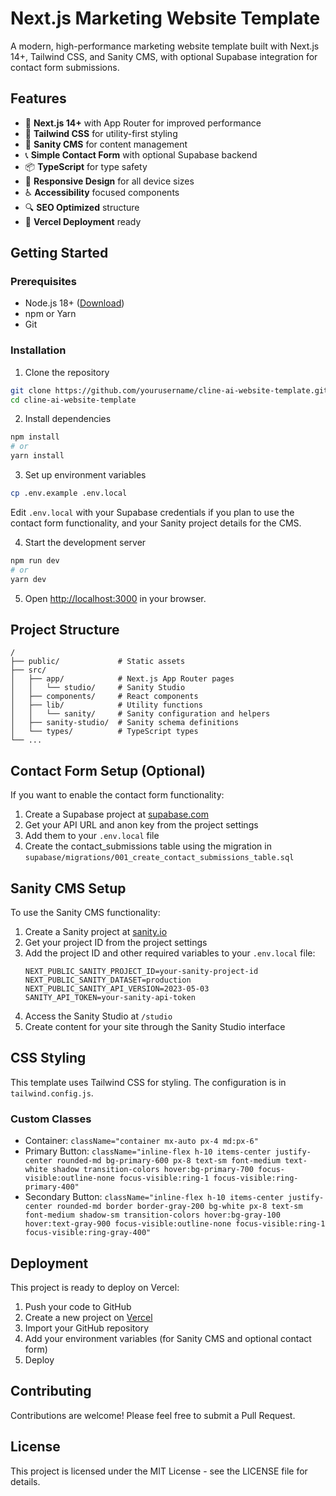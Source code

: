 # Next.js Marketing Website Template

A modern, high-performance marketing website template built with Next.js 14+, Tailwind CSS, and Sanity CMS, with optional Supabase integration for contact form submissions.

## Features

- 🚀 **Next.js 14+** with App Router for improved performance
- 💅 **Tailwind CSS** for utility-first styling
- 📝 **Sanity CMS** for content management
- 📞 **Simple Contact Form** with optional Supabase backend
- 📦 **TypeScript** for type safety
- 📱 **Responsive Design** for all device sizes
- ♿ **Accessibility** focused components
- 🔍 **SEO Optimized** structure
- 🚢 **Vercel Deployment** ready

## Getting Started

### Prerequisites

- Node.js 18+ ([Download](https://nodejs.org/))
- npm or Yarn
- Git

### Installation

1. Clone the repository

```bash
git clone https://github.com/yourusername/cline-ai-website-template.git
cd cline-ai-website-template
```

2. Install dependencies

```bash
npm install
# or
yarn install
```

3. Set up environment variables

```bash
cp .env.example .env.local
```

Edit `.env.local` with your Supabase credentials if you plan to use the contact form functionality, and your Sanity project details for the CMS.

4. Start the development server

```bash
npm run dev
# or
yarn dev
```

5. Open [http://localhost:3000](http://localhost:3000) in your browser.

## Project Structure

```
/
├── public/             # Static assets
├── src/
│   ├── app/            # Next.js App Router pages
│   │   └── studio/     # Sanity Studio
│   ├── components/     # React components
│   ├── lib/            # Utility functions
│   │   └── sanity/     # Sanity configuration and helpers
│   ├── sanity-studio/  # Sanity schema definitions
│   └── types/          # TypeScript types
└── ...
```

## Contact Form Setup (Optional)

If you want to enable the contact form functionality:

1. Create a Supabase project at [supabase.com](https://supabase.com)
2. Get your API URL and anon key from the project settings
3. Add them to your `.env.local` file
4. Create the contact_submissions table using the migration in `supabase/migrations/001_create_contact_submissions_table.sql`

## Sanity CMS Setup

To use the Sanity CMS functionality:

1. Create a Sanity project at [sanity.io](https://www.sanity.io/)
2. Get your project ID from the project settings
3. Add the project ID and other required variables to your `.env.local` file:
   ```
   NEXT_PUBLIC_SANITY_PROJECT_ID=your-sanity-project-id
   NEXT_PUBLIC_SANITY_DATASET=production
   NEXT_PUBLIC_SANITY_API_VERSION=2023-05-03
   SANITY_API_TOKEN=your-sanity-api-token
   ```
4. Access the Sanity Studio at `/studio`
5. Create content for your site through the Sanity Studio interface

## CSS Styling

This template uses Tailwind CSS for styling. The configuration is in `tailwind.config.js`.

### Custom Classes

- Container: `className="container mx-auto px-4 md:px-6"`
- Primary Button: `className="inline-flex h-10 items-center justify-center rounded-md bg-primary-600 px-8 text-sm font-medium text-white shadow transition-colors hover:bg-primary-700 focus-visible:outline-none focus-visible:ring-1 focus-visible:ring-primary-400"`
- Secondary Button: `className="inline-flex h-10 items-center justify-center rounded-md border border-gray-200 bg-white px-8 text-sm font-medium shadow-sm transition-colors hover:bg-gray-100 hover:text-gray-900 focus-visible:outline-none focus-visible:ring-1 focus-visible:ring-gray-400"`

## Deployment

This project is ready to deploy on Vercel:

1. Push your code to GitHub
2. Create a new project on [Vercel](https://vercel.com)
3. Import your GitHub repository
4. Add your environment variables (for Sanity CMS and optional contact form)
5. Deploy

## Contributing

Contributions are welcome! Please feel free to submit a Pull Request.

## License

This project is licensed under the MIT License - see the LICENSE file for details.
